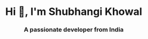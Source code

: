 <h1 align="center">Hi 👋, I'm Shubhangi Khowal</h1>
<h3 align="center">A passionate developer from India</h3>
